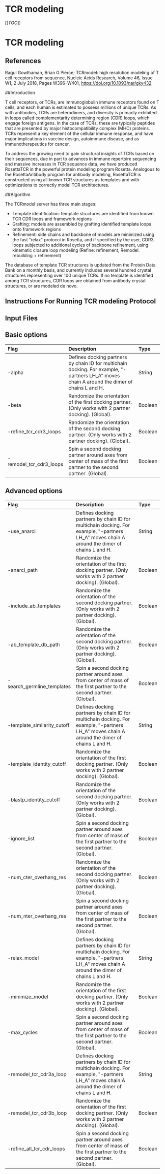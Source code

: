 # TCR modeling

[[_TOC_]]

# TCR modeling

## References

Ragul Gowthaman, Brian G Pierce; TCRmodel: high resolution modeling of T cell receptors from sequence, Nucleic Acids Research, Volume 46, Issue W1, 2 July 2018, Pages W396–W401, https://doi.org/10.1093/nar/gky432

##Introduction

T cell receptors, or TCRs, are immunoglobulin immune receptors found on T cells, and each human is estimated to possess millions of unique TCRs. As with antibodies, TCRs are heterodimers, and diversity is primarily exhibited in loops called complementarity determining region (CDR) loops, which engage foreign antigens. In the case of TCRs, these are typically peptides that are presented by major histocompatibility complex (MHC) proteins. TCRs represent a key element of the cellular immune response, and have major implications in vaccine design, autoimmune disease, and as immunotherapeutics for cancer.

To address the growing need to gain structural insights of TCRs based on their sequences, due in part to advances in immune repertoire sequencing and massive increases in TCR sequence data, we have produced RosettaTCR in the powerful protein modeling program Rosetta. Analogous to the RosettaAntibody program for antibody modeling, RosettaTCR is constructed using all known TCR structures as templates and with optimizations to correctly model TCR architectures. 

##Algorithm

The TCRmodel server has three main stages:

- Template identification: template structures are identified from known TCR CDR loops and framework regions
- Grafting: models are assembled by grafting identified template loops onto framework regions
- Refinement: side chains and backbone of models are minimized using the fast "relax" protocol in Rosetta, and if specified by the user, CDR3 loops subjected to additional cycles of backbone refinement, using kinematic closure loop modeling (Refine: refinement, Remodel: rebuilding + refinement)

The database of template TCR structures is updated from the Protein Data Bank on a monthly basis, and currently includes several hundred crystal structures representing over 100 unique TCRs. If no template is identified among TCR structures, CDR loops are obtained from antibody crystal structures, or are modeled de novo. 

## Instructions For Running TCR modeling Protocol

## Input Files


Basic options
-------------------------

|**Flag**|**Description**|**Type**|
|:-------|:--------------|:-------|
|-alpha|Defines docking partners by chain ID for multichain docking. For example, "-partners LH\_A" moves chain A around the dimer of chains L and H.|String|
|-beta|Randomize the orientation of the first docking partner. (Only works with 2 partner docking). (Global).|Boolean|
|-refine_tcr_cdr3_loops|Randomize the orientation of the second docking partner. (Only works with 2 partner docking). (Global).|Boolean|
|-remodel_tcr_cdr3_loops|Spin a second docking partner around axes from center of mass of the first partner to the second partner. (Global).|Boolean|

Advanced options
-------------------------

|**Flag**|**Description**|**Type**|
|:-------|:--------------|:-------|
|-use_anarci|Defines docking partners by chain ID for multichain docking. For example, "-partners LH\_A" moves chain A around the dimer of chains L and H.|String|
|-anarci_path|Randomize the orientation of the first docking partner. (Only works with 2 partner docking). (Global).|Boolean|
|-include_ab_templates|Randomize the orientation of the second docking partner. (Only works with 2 partner docking). (Global).|Boolean|
|-ab_template_db_path|Randomize the orientation of the second docking partner. (Only works with 2 partner docking). (Global).|Boolean|
|-search_germline_templates|Spin a second docking partner around axes from center of mass of the first partner to the second partner. (Global).|Boolean|
|-template_similarity_cutoff|Defines docking partners by chain ID for multichain docking. For example, "-partners LH\_A" moves chain A around the dimer of chains L and H.|String|
|-template_identity_cutoff|Randomize the orientation of the first docking partner. (Only works with 2 partner docking). (Global).|Boolean|
|-blastp_identity_cutoff|Randomize the orientation of the second docking partner. (Only works with 2 partner docking). (Global).|Boolean|
|-ignore_list|Spin a second docking partner around axes from center of mass of the first partner to the second partner. (Global).|Boolean|
|-num_cter_overhang_res|Randomize the orientation of the second docking partner. (Only works with 2 partner docking). (Global).|Boolean|
|-num_nter_overhang_res|Spin a second docking partner around axes from center of mass of the first partner to the second partner. (Global).|Boolean|
|-relax_model|Defines docking partners by chain ID for multichain docking. For example, "-partners LH\_A" moves chain A around the dimer of chains L and H.|String|
|-minimize_model|Randomize the orientation of the first docking partner. (Only works with 2 partner docking). (Global).|Boolean|
|-max_cycles|Spin a second docking partner around axes from center of mass of the first partner to the second partner. (Global).|Boolean|
|-remodel_tcr_cdr3a_loop|Defines docking partners by chain ID for multichain docking. For example, "-partners LH\_A" moves chain A around the dimer of chains L and H.|String|
|-remodel_tcr_cdr3b_loop|Randomize the orientation of the first docking partner. (Only works with 2 partner docking). (Global).|Boolean|
|-refine_all_tcr_cdr_loops|Spin a second docking partner around axes from center of mass of the first partner to the second partner. (Global).|Boolean|